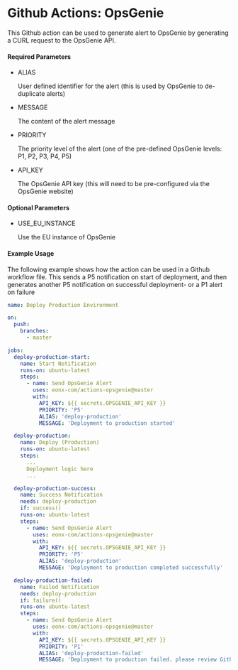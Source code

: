 # Github Actions: OpsGenie

This Github action can be used to generate alert to OpsGenie by generating a CURL request to the OpsGenie API.

#### Required Parameters

* ALIAS
         
  User defined identifier for the alert (this is used by OpsGenie to de-duplicate alerts)

* MESSAGE       

  The content of the alert message

* PRIORITY      

  The priority level of the alert (one of the pre-defined OpsGenie levels: P1, P2, P3, P4, P5)
  
* API_KEY

  The OpsGenie API key (this will need to be pre-configured via the OpsGenie website)

#### Optional Parameters

* USE_EU_INSTANCE

  Use the EU instance of OpsGenie
    
#### Example Usage

The following example shows how the action can be used in a Github workflow file. This sends a P5 notification on start
of deployment, and then generates another P5 notification on successful deployment- or a P1 alert on failure

```yaml
name: Deploy Production Environment

on:
  push:
    branches:
      - master

jobs:
  deploy-production-start:
    name: Start Notification
    runs-on: ubuntu-latest
    steps:
      - name: Send OpsGenie Alert
        uses: eonx-com/actions-opsgenie@master
        with:
          API_KEY: ${{ secrets.OPSGENIE_API_KEY }}
          PRIORITY: 'P5'
          ALIAS: 'deploy-production'
          MESSAGE: 'Deployment to production started'

  deploy-production:
    name: Deploy (Production)
    runs-on: ubuntu-latest
    steps:
      ...
      Deployment logic here
      ...

  deploy-production-success:
    name: Success Notification
    needs: deploy-production
    if: success()
    runs-on: ubuntu-latest
    steps:
      - name: Send OpsGenie Alert
        uses: eonx-com/actions-opsgenie@master
        with:
          API_KEY: ${{ secrets.OPSGENIE_API_KEY }}
          PRIORITY: 'P5'
          ALIAS: 'deploy-production'
          MESSAGE: 'Deployment to production completed successfully'

  deploy-production-failed:
    name: Failed Notification
    needs: deploy-production
    if: failure()
    runs-on: ubuntu-latest
    steps:
      - name: Send OpsGenie Alert
        uses: eonx-com/actions-opsgenie@master
        with:
          API_KEY: ${{ secrets.OPSGENIE_API_KEY }}
          PRIORITY: 'P1'
          ALIAS: 'deploy-production-failed'
          MESSAGE: 'Deployment to production failed. please review Github Actions logs'
```
